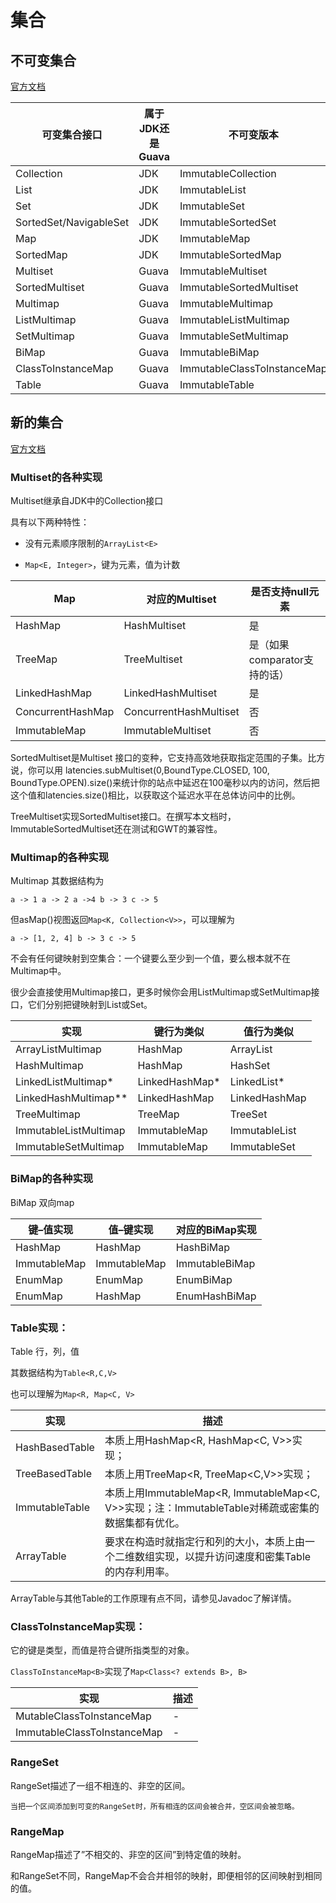 # 集合

## 不可变集合

[官方文档](https://github.com/google/guava/wiki/ImmutableCollectionsExplained)

可变集合接口 | 属于JDK还是Guava | 不可变版本
--|--|--
Collection | JDK | ImmutableCollection
List | JDK | ImmutableList
Set | JDK | ImmutableSet
SortedSet/NavigableSet | JDK | ImmutableSortedSet
Map | JDK | ImmutableMap
SortedMap | JDK | ImmutableSortedMap
Multiset | Guava | ImmutableMultiset
SortedMultiset | Guava | ImmutableSortedMultiset
Multimap | Guava | ImmutableMultimap
ListMultimap | Guava | ImmutableListMultimap
SetMultimap | Guava | ImmutableSetMultimap
BiMap | Guava | ImmutableBiMap
ClassToInstanceMap | Guava | ImmutableClassToInstanceMap
Table | Guava | ImmutableTable

## 新的集合

[官方文档](https://github.com/google/guava/wiki/NewCollectionTypesExplained)

### Multiset的各种实现

Multiset继承自JDK中的Collection接口

具有以下两种特性：

- 没有元素顺序限制的`ArrayList<E>`

- `Map<E, Integer>`，键为元素，值为计数

Map | 对应的Multiset | 是否支持null元素
--|--|--
HashMap | HashMultiset | 是
TreeMap | TreeMultiset | 是（如果comparator支持的话）
LinkedHashMap | LinkedHashMultiset | 是
ConcurrentHashMap | ConcurrentHashMultiset | 否
ImmutableMap | ImmutableMultiset | 否

SortedMultiset是Multiset 接口的变种，它支持高效地获取指定范围的子集。比方说，你可以用 latencies.subMultiset(0,BoundType.CLOSED, 100, BoundType.OPEN).size()来统计你的站点中延迟在100毫秒以内的访问，然后把这个值和latencies.size()相比，以获取这个延迟水平在总体访问中的比例。

TreeMultiset实现SortedMultiset接口。在撰写本文档时，ImmutableSortedMultiset还在测试和GWT的兼容性。

### Multimap的各种实现

Multimap 其数据结构为 

`a -> 1 a -> 2 a ->4 b -> 3 c -> 5`

但asMap()视图返回`Map<K, Collection<V>>`，可以理解为

`a -> [1, 2, 4] b -> 3 c -> 5`

不会有任何键映射到空集合：一个键要么至少到一个值，要么根本就不在Multimap中。

很少会直接使用Multimap接口，更多时候你会用ListMultimap或SetMultimap接口，它们分别把键映射到List或Set。

实现 | 键行为类似 | 值行为类似
--|--|--
ArrayListMultimap | HashMap | ArrayList
HashMultimap | HashMap | HashSet
LinkedListMultimap* | LinkedHashMap* | LinkedList*
LinkedHashMultimap** | LinkedHashMap | LinkedHashMap
TreeMultimap | TreeMap | TreeSet
ImmutableListMultimap | ImmutableMap | ImmutableList
ImmutableSetMultimap | ImmutableMap | ImmutableSet

### BiMap的各种实现

BiMap  双向map

键–值实现 | 值–键实现 | 对应的BiMap实现
--|--|--
HashMap | HashMap | HashBiMap
ImmutableMap | ImmutableMap | ImmutableBiMap
EnumMap | EnumMap | EnumBiMap
EnumMap | HashMap | EnumHashBiMap

### Table实现：

Table 行，列，值

其数据结构为`Table<R,C,V>`

也可以理解为`Map<R, Map<C, V>`

实现 | 描述
--|--
HashBasedTable | 本质上用HashMap<R, HashMap<C, V>>实现；
TreeBasedTable | 本质上用TreeMap<R, TreeMap<C,V>>实现；
ImmutableTable | 本质上用ImmutableMap<R, ImmutableMap<C, V>>实现；注：ImmutableTable对稀疏或密集的数据集都有优化。
ArrayTable | 要求在构造时就指定行和列的大小，本质上由一个二维数组实现，以提升访问速度和密集Table的内存利用率。

ArrayTable与其他Table的工作原理有点不同，请参见Javadoc了解详情。

### ClassToInstanceMap实现：

它的键是类型，而值是符合键所指类型的对象。

`ClassToInstanceMap<B>`实现了`Map<Class<? extends B>, B>`

实现 | 描述
--|--
MutableClassToInstanceMap | -
ImmutableClassToInstanceMap | -

### RangeSet

RangeSet描述了一组不相连的、非空的区间。

    当把一个区间添加到可变的RangeSet时，所有相连的区间会被合并，空区间会被忽略。

### RangeMap

RangeMap描述了”不相交的、非空的区间”到特定值的映射。

和RangeSet不同，RangeMap不会合并相邻的映射，即便相邻的区间映射到相同的值。